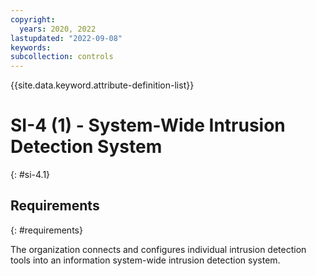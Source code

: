 ```yaml
---
copyright:
  years: 2020, 2022
lastupdated: "2022-09-08"
keywords: 
subcollection: controls
---
```


{{site.data.keyword.attribute-definition-list}}

# SI-4 (1) - System-Wide Intrusion Detection System
{: #si-4.1}

## Requirements
{: #requirements}

The organization connects and configures individual intrusion detection tools into an information system-wide intrusion detection system.


